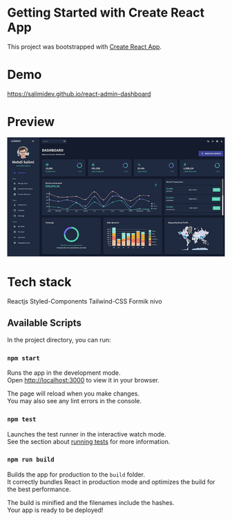 # Getting Started with Create React App

This project was bootstrapped with [Create React App](https://github.com/facebook/create-react-app).

# Demo 

https://salimidev.github.io/react-admin-dashboard

# Preview

![project shot](https://github.com/SalimiDev/react-admin-dashboard/blob/main/preview/preview.jpg?raw=true)

# Tech stack

Reactjs Styled-Components Tailwind-CSS Formik nivo

## Available Scripts

In the project directory, you can run:

### `npm start`

Runs the app in the development mode.\
Open [http://localhost:3000](http://localhost:3000) to view it in your browser.

The page will reload when you make changes.\
You may also see any lint errors in the console.

### `npm test`

Launches the test runner in the interactive watch mode.\
See the section about [running tests](https://facebook.github.io/create-react-app/docs/running-tests) for more information.

### `npm run build`

Builds the app for production to the `build` folder.\
It correctly bundles React in production mode and optimizes the build for the best performance.

The build is minified and the filenames include the hashes.\
Your app is ready to be deployed!
